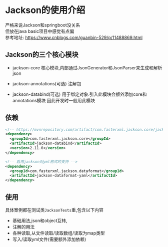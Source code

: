 # Jackson的使用介绍

严格来说Jackson和springboot没关系  
但放在java basic项目中感觉有点偏  
参考地址: https://www.cnblogs.com/guanbin-529/p/11488869.html  

## Jackson的三个核心模块

- jackson-core
  核心模块,内部通过JsonGenerator和JsonParser来生成和解析json
  
- jackson-annotations(可选)
  注解包
  
- jackson-databind(可选)
  用于绑定对象.引入此模块会额外添加core和annotations模块
  因此开发时一般用此模块
  
## 依赖

```xml
<!-- https://mvnrepository.com/artifact/com.fasterxml.jackson.core/jackson-databind -->
<dependency>
  <groupId>com.fasterxml.jackson.core</groupId>
  <artifactId>jackson-databind</artifactId>
  <version>2.11.0</version>
</dependency>

<!-- 启用jackson对yml格式的支持 -->
<dependency>
  <groupId>com.fasterxml.jackson.dataformat</groupId>
  <artifactId>jackson-dataformat-yaml</artifactId>
</dependency>

```

## 使用

具体案例都在测试类`JacksonTests`重,包含以下内容
- 基础用法,json和object互转,
- 注解的用法
- 各种读取,从文件读取/读取数组/读取为map类型
- 写入/读取yml文件(需要额外添加依赖)